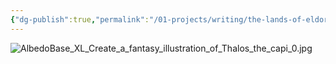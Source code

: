 ```yaml
---
{"dg-publish":true,"permalink":"/01-projects/writing/the-lands-of-eldoria/concept-gallery/"}
---
```


![AlbedoBase_XL_Create_a_fantasy_illustration_of_Thalos_the_capi_0.jpg](/img/user/99%20-%20Meta/Assets/AlbedoBase_XL_Create_a_fantasy_illustration_of_Thalos_the_capi_0.jpg)
